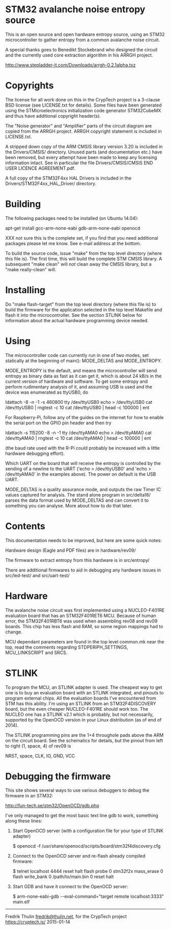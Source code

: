 STM32 avalanche noise entropy source
====================================

This is an open source and open hardware entropy source, using an
STM32 microcontroller to gather entropy from a common avalanche
noise circuit.

A special thanks goes to Benedikt Stockebrand who designed the circuit
and the currently used core extraction algorithm in his ARRGH project.

  http://www.stepladder-it.com/Downloads/arrgh-0.2.1alpha.txz


Copyrights
==========

The license for all work done on this in the CrypTech project is a
3-clause BSD license (see LICENSE.txt for details). Some files have
been generated using the STMicroelectronics initialization code
generator STM32CubeMX and thus have additional copyright header(s).

The "Noise generator" and "Amplifier" parts of the circuit diagram are
copied from the ARRGH project. ARRGH copyright statement is included
in LICENSE.txt.

A stripped down copy of the ARM CMSIS library version 3.20 is included
in the Drivers/CMSIS/ directory. Unused parts (and documentation etc.)
have been removed, but every attempt have been made to keep any
licensing information intact. See in particular the file
Drivers/CMSIS/CMSIS END USER LICENCE AGREEMENT.pdf.

A full copy of the STM32F4xx HAL Drivers is included in the
Drivers/STM32F4xx_HAL_Driver/ directory.


Building
========

The following packages need to be installed (on Ubuntu 14.04):

  apt-get install gcc-arm-none-eabi gdb-arm-none-eabi openocd

XXX not sure this is the complete set, if you find that you need
additional packages please let me know. See e-mail address at the bottom.

To build the source code, issue "make" from the top level directory
(where this file is). The first time, this will build the complete STM
CMSIS library. A subsequent "make clean" will *not* clean away the CMSIS
library, but a "make really-clean" will.


Installing
==========

Do "make flash-target" from the top level directory (where this file is)
to build the firmware for the application selected in the top level
Makefile and flash it into the microcontroller. See the section STLINK
below for information about the actual hardware programming device needed.


Using
=====

The microcontroller code can currently run in one of two modes, set
statically at the beginning of main(): MODE_DELTAS and MODE_ENTROPY.

MODE_ENTROPY is the default, and means the microcontroller will send
entropy as binary data as fast as it can get it, which is about 24 kB/s
in the current version of hardware and software. To get some entropy
and perform rudimentary analysis of it, and assuming USB is used and
the device was enumerated as ttyUSB0, do

  ldattach -8 -n -1 -s 460800 tty /dev/ttyUSB0
  echo > /dev/ttyUSB0
  cat /dev/ttyUSB0 | rngtest -c 10
  cat /dev/ttyUSB0 | head -c 100000 | ent

For Raspberry-Pi, follow any of the guides on the internet for how to
enable the serial port on the GPIO pin header and then try

  ldattach -s 115200 -8 -n -1 tty /dev/ttyAMA0
  echo > /dev/ttyAMA0
  cat /dev/ttyAMA0 | rngtest -c 10
  cat /dev/ttyAMA0 | head -c 100000 | ent

(the baud rate used with the R-Pi could probably be increased with a
little hardware debugging effort).

Which UART on the board that will receive the entropy is controlled
by the sending of a newline to the UART ('echo > /dev/ttyUSB0' and
'echo > /dev/ttyAMA0' in the examples above). The power on default is
the USB UART.


MODE_DELTAS is a quality assurance mode, and outputs the raw Timer IC
values captured for analysis. The stand alone program in src/delta16/
parses the data format used by MODE_DELTAS and can convert it to
something you can analyse. More about how to do that later.


Contents
========

This documentation needs to be improved, but here are some quick notes:

Hardware design (Eagle and PDF files) are in hardware/rev09/

The firmware to extract entropy from this hardware is in src/entropy/

There are additional firmwares to aid in debugging any hardware issues
in src/led-test/ and src/uart-test/


Hardware
========

The avalanche noise circuit was first implemented using a NUCLEO-F401RE
evaluation board that has an STM32F401RET6 MCU. Because of human error,
the STM32F401RBT6 was used when assembling rev08 and rev09 boards. This
chip has less flash and RAM, so some region mappings had to change.

MCU dependant parameters are found in the top level common.mk near the
top, read the comments regarding STDPERIPH_SETTINGS, MCU_LINKSCRIPT and
SRCS.


STLINK
======
To program the MCU, an STLINK adapter is used. The cheapest way to get
one is to buy an evaluation board with an STLINK integrated, and pinouts
to program external chips. All the evaluation boards I've encountered
from STM has this ability. I'm using an STLINK from an STM32F4DISCOVERY
board, but the even cheaper NUCLEO-F401RE should work too. The NUCLEO
one has a STLINK v2.1 which is probably, but not necessarily, supported
by the OpenOCD version in your Linux distribution (as of end of 2014).

The STLINK programming pins are the 1+4 throughole pads above the ARM
on the circuit board. See the schematics for details, but the pinout
from left to right (1, space, 4) of rev09 is

  NRST, space, CLK, IO, GND, VCC


Debugging the firmware
======================

This site shows several ways to use various debuggers to debug the
firmware in an STM32:

  http://fun-tech.se/stm32/OpenOCD/gdb.php

I've only managed to get the most basic text line gdb to work,
something along these lines:

1) Start OpenOCD server (with a configuration file for your type of STLINK
   adapter)

   $ openocd -f /usr/share/openocd/scripts/board/stm32f4discovery.cfg

2) Connect to the OpenOCD server and re-flash already compiled firmware:

   $ telnet localhost 4444
   reset halt
   flash probe 0
   stm32f2x mass_erase 0
   flash write_bank 0 /path/to/main.bin 0
   reset halt

3) Start GDB and have it connect to the OpenOCD server:

   $ arm-none-eabi-gdb --eval-command="target remote localhost:3333" main.elf



---
Fredrik Thulin <fredrik@thulin.net>, for the
CrypTech project <https://cryptech.is/>
2015-01-14
